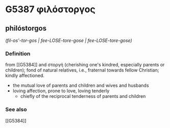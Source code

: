 # G5387 φιλόστοργος

## philóstorgos

_(fil-os'-tor-gos | fee-LOSE-tore-gose | fee-LOSE-tore-gose)_

### Definition

from [[G5384]] and στοργή (cherishing one's kindred, especially parents or children); fond of natural relatives, i.e., fraternal towards fellow Christian; kindly affectioned.

- the mutual love of parents and children and wives and husbands
- loving affection, prone to love, loving tenderly
  - chiefly of the reciprocal tenderness of parents and children

### See also

[[G5384]]

